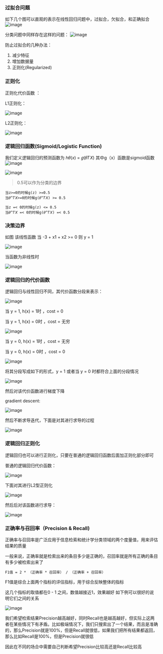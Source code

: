 ### 过拟合问题
如下几个图可以直观的表示在线性回归问题中，过拟合，欠拟合，和正确拟合
![image](https://github.com/jccjd/Coursera-Machine-Learning/blob/master/week3/image/拟合1.PNG?raw=true)

分类问题中同样存在这样的问题：
![image](https://github.com/jccjd/Coursera-Machine-Learning/blob/master/week3/image/拟合2.PNG?raw=true)

防止过拟合的几种办法：
1. 减少特征
2. 增加数据量
3. 正则化(Regularized)

### 正则化

正则化代价函数 ：

L1正则化：

![image](https://github.com/jccjd/Coursera-Machine-Learning/blob/master/week3/image/拟合4.PNG?raw=true)

L2正则化：

![image](https://github.com/jccjd/Coursera-Machine-Learning/blob/master/week3/image/拟合3.PNG?raw=true)

### 逻辑回归函数(Sigmoid/Logistic Function)
我们定义逻辑回归的预测函数为 ℎ𝜃(𝑥) = 𝑔(𝜃𝑇𝑋)
其中g（x）函数是sigmoid函数
![image](https://github.com/jccjd/Coursera-Machine-Learning/blob/master/week3/image/拟合5.PNG?raw=true)



![image](https://github.com/jccjd/Coursera-Machine-Learning/blob/master/week3/image/拟合6.PNG?raw=true)


> 0.5可以作为分类的边界

    当z>=0的时候g(z) >=0.5
    当𝜃^𝑇𝑋>=0的时候g(𝜃^𝑇𝑋) >= 0.5

    当z =< 0的时候g(z) <= 0.5
    当𝜃^𝑇𝑋 =< 0的时候g(𝜃^𝑇𝑋) =< 0.5

### 决策边界
如图 该线性函数 当 -3 + x1 + x2 >= 0 则 y = 1

![image](https://github.com/jccjd/Coursera-Machine-Learning/blob/master/week3/image/拟合7.PNG?raw=true)


当函数为非线性时

![image](https://github.com/jccjd/Coursera-Machine-Learning/blob/master/week3/image/拟合8.PNG?raw=true)


### 逻辑回归的代价函数
逻辑回归与线性回归不同，其代价函数分段来表示：

![image](https://github.com/jccjd/Coursera-Machine-Learning/blob/master/week3/image/逻辑回归1.PNG?raw=true)

当 y = 1, h(x) = 1时 ，cost = 0

当 y = 1, h(x) = 0时 ，cost = 无穷

![image](https://github.com/jccjd/Coursera-Machine-Learning/blob/master/week3/image/逻辑代价1.PNG?raw=true)

当 y = 0, h(x) = 1时 ，cost = 无穷

当 y = 0, h(x) = 0时 ，cost = 0

![image](https://github.com/jccjd/Coursera-Machine-Learning/blob/master/week3/image/逻辑代价2.PNG?raw=true)

将其分段写成如下的形式，y = 1 或者当 y = 0 时都符合上面的分段情况

![image](https://github.com/jccjd/Coursera-Machine-Learning/blob/master/week3/image/逻辑代价3.PNG?raw=true)

然后对该代价函数进行梯度下降

gradient descent:

![image](https://github.com/jccjd/Coursera-Machine-Learning/blob/master/week3/image/逻辑代价4.PNG?raw=true)

然后不断求导迭代，下面是对其进行求导的过程

![image](https://github.com/jccjd/Coursera-Machine-Learning/blob/master/week3/image/逻辑代价5.PNG?raw=true)

### 逻辑回归正则化
逻辑回归也可以进行正则化，只要在普通的逻辑回归函数后面加正则化部分即可

普通的逻辑回归代价函数：

![image](https://github.com/jccjd/Coursera-Machine-Learning/blob/master/week3/image/逻辑代价4.PNG?raw=true)

下面对其进行L2型正则化

![image](https://github.com/jccjd/Coursera-Machine-Learning/blob/master/week3/image/逻辑正则化1.PNG?raw=true)

然后后对该函数进行求导：

![image](https://github.com/jccjd/Coursera-Machine-Learning/blob/master/week3/image/逻辑正则化2.PNG?raw=true)

### 正确率与召回率（Precision & Recall)
正确率与召回率是广泛应用于信息检索和统计学分类领域的两个度量值，用来评估结果的质量

一般来说，正确率就是检索出来的条目多少是正确的，召回率就是所有正确的条目有多少被检索出来了

```
F1值 = 2 * （正确率 * 召回率） / （正确率 + 召回率）
```
F1值是综合上面两个指标的评估指标，用于综合反映整体的指标

这几个指标的取值都在0 - 1 之间，数值越接近1，效果越好
如下例可以很好的说明它们之间的关系

![image](https://github.com/jccjd/Coursera-Machine-Learning/blob/master/week3/image/正确召回1.PNG?raw=true)


我们希望检索结果Precision越高越好，同时Recall也是越高越好，但实际上这两者在某些情况下有矛盾。比如极端情况下，我们只搜索出了一个结果，而且是准确的，那么Precision就是100%，但是Recall就很低，如果我们把所有结果都返回，那么比如Recall是100%，但是Precision就很低

因此在不同的场合中需要自己判断希望Precision比较高还是Recall比较高
